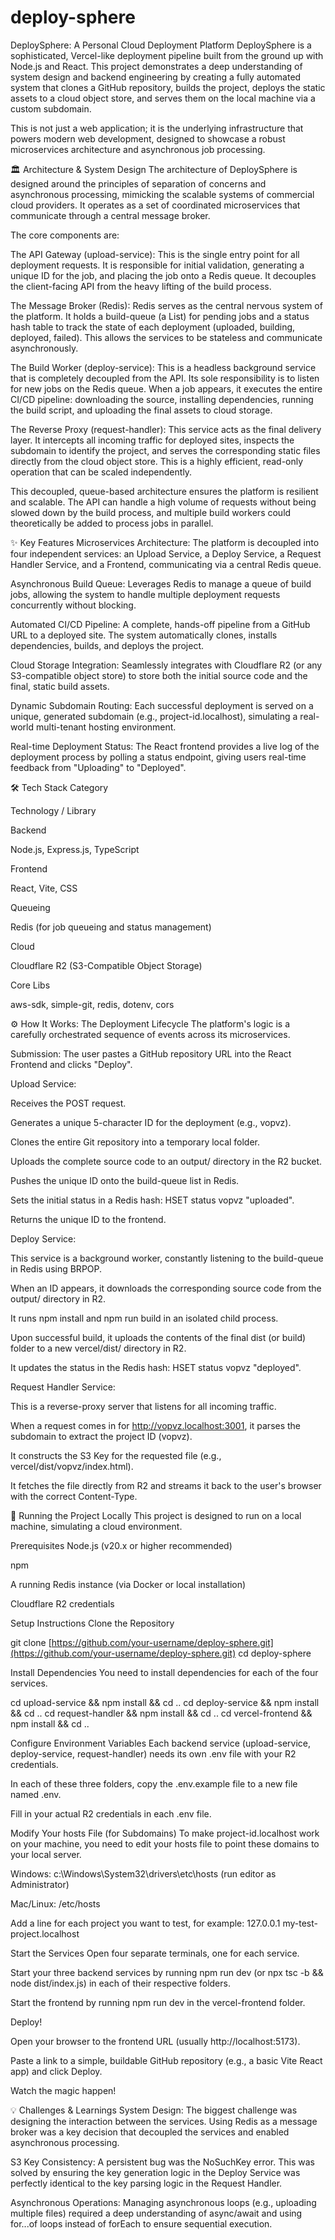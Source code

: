 # deploy-sphere
DeploySphere: A Personal Cloud Deployment Platform
DeploySphere is a sophisticated, Vercel-like deployment pipeline built from the ground up with Node.js and React. This project demonstrates a deep understanding of system design and backend engineering by creating a fully automated system that clones a GitHub repository, builds the project, deploys the static assets to a cloud object store, and serves them on the local machine via a custom subdomain.

This is not just a web application; it is the underlying infrastructure that powers modern web development, designed to showcase a robust microservices architecture and asynchronous job processing.

🏛️ Architecture & System Design
The architecture of DeploySphere is designed around the principles of separation of concerns and asynchronous processing, mimicking the scalable systems of commercial cloud providers. It operates as a set of coordinated microservices that communicate through a central message broker.

The core components are:

The API Gateway (upload-service): This is the single entry point for all deployment requests. It is responsible for initial validation, generating a unique ID for the job, and placing the job onto a Redis queue. It decouples the client-facing API from the heavy lifting of the build process.

The Message Broker (Redis): Redis serves as the central nervous system of the platform. It holds a build-queue (a List) for pending jobs and a status hash table to track the state of each deployment (uploaded, building, deployed, failed). This allows the services to be stateless and communicate asynchronously.

The Build Worker (deploy-service): This is a headless background service that is completely decoupled from the API. Its sole responsibility is to listen for new jobs on the Redis queue. When a job appears, it executes the entire CI/CD pipeline: downloading the source, installing dependencies, running the build script, and uploading the final assets to cloud storage.

The Reverse Proxy (request-handler): This service acts as the final delivery layer. It intercepts all incoming traffic for deployed sites, inspects the subdomain to identify the project, and serves the corresponding static files directly from the cloud object store. This is a highly efficient, read-only operation that can be scaled independently.

This decoupled, queue-based architecture ensures the platform is resilient and scalable. The API can handle a high volume of requests without being slowed down by the build process, and multiple build workers could theoretically be added to process jobs in parallel.

✨ Key Features
Microservices Architecture: The platform is decoupled into four independent services: an Upload Service, a Deploy Service, a Request Handler Service, and a Frontend, communicating via a central Redis queue.

Asynchronous Build Queue: Leverages Redis to manage a queue of build jobs, allowing the system to handle multiple deployment requests concurrently without blocking.

Automated CI/CD Pipeline: A complete, hands-off pipeline from a GitHub URL to a deployed site. The system automatically clones, installs dependencies, builds, and deploys the project.

Cloud Storage Integration: Seamlessly integrates with Cloudflare R2 (or any S3-compatible object store) to store both the initial source code and the final, static build assets.

Dynamic Subdomain Routing: Each successful deployment is served on a unique, generated subdomain (e.g., project-id.localhost), simulating a real-world multi-tenant hosting environment.

Real-time Deployment Status: The React frontend provides a live log of the deployment process by polling a status endpoint, giving users real-time feedback from "Uploading" to "Deployed".

🛠️ Tech Stack
Category

Technology / Library

Backend

Node.js, Express.js, TypeScript

Frontend

React, Vite, CSS

Queueing

Redis (for job queueing and status management)

Cloud

Cloudflare R2 (S3-Compatible Object Storage)

Core Libs

aws-sdk, simple-git, redis, dotenv, cors

⚙️ How It Works: The Deployment Lifecycle
The platform's logic is a carefully orchestrated sequence of events across its microservices.

Submission: The user pastes a GitHub repository URL into the React Frontend and clicks "Deploy".

Upload Service:

Receives the POST request.

Generates a unique 5-character ID for the deployment (e.g., vopvz).

Clones the entire Git repository into a temporary local folder.

Uploads the complete source code to an output/ directory in the R2 bucket.

Pushes the unique ID onto the build-queue list in Redis.

Sets the initial status in a Redis hash: HSET status vopvz "uploaded".

Returns the unique ID to the frontend.

Deploy Service:

This service is a background worker, constantly listening to the build-queue in Redis using BRPOP.

When an ID appears, it downloads the corresponding source code from the output/ directory in R2.

It runs npm install and npm run build in an isolated child process.

Upon successful build, it uploads the contents of the final dist (or build) folder to a new vercel/dist/ directory in R2.

It updates the status in the Redis hash: HSET status vopvz "deployed".

Request Handler Service:

This is a reverse-proxy server that listens for all incoming traffic.

When a request comes in for http://vopvz.localhost:3001, it parses the subdomain to extract the project ID (vopvz).

It constructs the S3 Key for the requested file (e.g., vercel/dist/vopvz/index.html).

It fetches the file directly from R2 and streams it back to the user's browser with the correct Content-Type.

🚀 Running the Project Locally
This project is designed to run on a local machine, simulating a cloud environment.

Prerequisites
Node.js (v20.x or higher recommended)

npm

A running Redis instance (via Docker or local installation)

Cloudflare R2 credentials

Setup Instructions
Clone the Repository

git clone [https://github.com/your-username/deploy-sphere.git](https://github.com/your-username/deploy-sphere.git)
cd deploy-sphere

Install Dependencies
You need to install dependencies for each of the four services.

cd upload-service && npm install && cd ..
cd deploy-service && npm install && cd ..
cd request-handler && npm install && cd ..
cd vercel-frontend && npm install && cd ..

Configure Environment Variables
Each backend service (upload-service, deploy-service, request-handler) needs its own .env file with your R2 credentials.

In each of these three folders, copy the .env.example file to a new file named .env.

Fill in your actual R2 credentials in each .env file.

Modify Your hosts File (for Subdomains)
To make project-id.localhost work on your machine, you need to edit your hosts file to point these domains to your local server.

Windows: c:\Windows\System32\drivers\etc\hosts (run editor as Administrator)

Mac/Linux: /etc/hosts

Add a line for each project you want to test, for example: 127.0.0.1 my-test-project.localhost

Start the Services
Open four separate terminals, one for each service.

Start your three backend services by running npm run dev (or npx tsc -b && node dist/index.js) in each of their respective folders.

Start the frontend by running npm run dev in the vercel-frontend folder.

Deploy!

Open your browser to the frontend URL (usually http://localhost:5173).

Paste a link to a simple, buildable GitHub repository (e.g., a basic Vite React app) and click Deploy.

Watch the magic happen!

💡 Challenges & Learnings
System Design: The biggest challenge was designing the interaction between the services. Using Redis as a message broker was a key decision that decoupled the services and enabled asynchronous processing.

S3 Key Consistency: A persistent bug was the NoSuchKey error. This was solved by ensuring the key generation logic in the Deploy Service was perfectly identical to the key parsing logic in the Request Handler.

Asynchronous Operations: Managing asynchronous loops (e.g., uploading multiple files) required a deep understanding of async/await and using for...of loops instead of forEach to ensure sequential execution.
